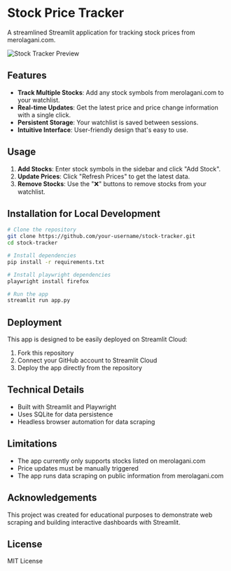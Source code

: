 # Stock Price Tracker

A streamlined Streamlit application for tracking stock prices from merolagani.com. 

![Stock Tracker Preview](https://via.placeholder.com/800x400?text=Stock+Price+Tracker)

## Features

- **Track Multiple Stocks**: Add any stock symbols from merolagani.com to your watchlist.
- **Real-time Updates**: Get the latest price and price change information with a single click.
- **Persistent Storage**: Your watchlist is saved between sessions.
- **Intuitive Interface**: User-friendly design that's easy to use.

## Usage

1. **Add Stocks**: Enter stock symbols in the sidebar and click "Add Stock".
2. **Update Prices**: Click "Refresh Prices" to get the latest data.
3. **Remove Stocks**: Use the "❌" buttons to remove stocks from your watchlist.

## Installation for Local Development

```bash
# Clone the repository
git clone https://github.com/your-username/stock-tracker.git
cd stock-tracker

# Install dependencies
pip install -r requirements.txt

# Install playwright dependencies
playwright install firefox

# Run the app
streamlit run app.py
```

## Deployment

This app is designed to be easily deployed on Streamlit Cloud:

1. Fork this repository
2. Connect your GitHub account to Streamlit Cloud
3. Deploy the app directly from the repository

## Technical Details

- Built with Streamlit and Playwright
- Uses SQLite for data persistence
- Headless browser automation for data scraping

## Limitations

- The app currently only supports stocks listed on merolagani.com
- Price updates must be manually triggered
- The app runs data scraping on public information from merolagani.com

## Acknowledgements

This project was created for educational purposes to demonstrate web scraping and building interactive dashboards with Streamlit.

## License

MIT License
